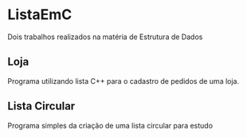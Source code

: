 # ListaEmC
Dois trabalhos realizados na matéria de Estrutura de Dados

## Loja
Programa utilizando lista C++ para o cadastro de pedidos de uma loja.

## Lista Circular
Programa simples da criação de uma lista circular para estudo
